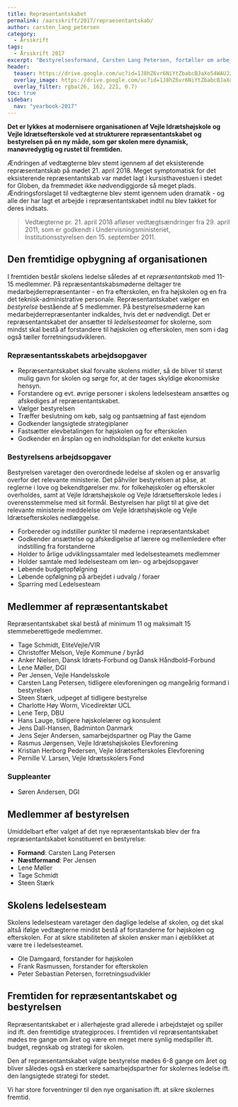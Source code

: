 ```yaml
---
title: Repræsentantskabet
permalink: /aarsskrift/2017/repraesentantskab/
author: carsten_lang_petersen
category:
  - Årsskrift
tags:
  - Årsskrift 2017
excerpt: "Bestyrelsesformand, Carsten Lang Petersen, fortæller om arbejdet med at modernisere repræsentantskabet og bestyrelsen på Vejle Idrætshøjskole, så det bliver mere dynamisk og tidsvarende."
header:
  teaser: https://drive.google.com/uc?id=1J8hZ6vr6NiYtZbabcBJaXo54WAUJzn1y
  overlay_image: https://drive.google.com/uc?id=1J8hZ6vr6NiYtZbabcBJaXo54WAUJzn1y
  overlay_filter: rgba(26, 162, 221, 0.7)
toc: true
sidebar:
  nav: "yearbook-2017"
---
```


**Det er lykkes at modernisere organisationen af Vejle Idrætshøjskole og Vejle Idrætsefterskole ved at strukturere repræsentantskabet og bestyrelsen på en ny måde, som gør skolen mere dynamisk, manøvredygtig og rustet til fremtiden.**

Ændringen af vedtægterne blev stemt igennem af det eksisterende repræsentantskab på mødet 21. april 2018. Meget symptomatisk for det eksisterende repræsentantskab var mødet lagt i kursisthavestuen i stedet for Globen, da fremmødet ikke nødvendiggjorde så meget plads. Ændringsforslaget til vedtægterne blev stemt igennem uden dramatik - og alle der har lagt et arbejde i repræsentantskabet indtil nu blev takket for deres indsats.

> Vedtægterne pr. 21. april 2018 afløser vedtægtsændringer fra 29. april 2011, som er godkendt i Undervisningsministeriet, Institutionsstyrelsen den 15. september 2011.

## Den fremtidige opbygning af organisationen

I fremtiden består skolens ledelse således af et _repræsentantskab_ med 11-15 medlemmer. På repræsentantskabsmøderne deltager tre medarbejderrepræsentanter - en fra efterskolen, en fra højskolen og en fra det teknisk-administrative personale. Repræsentantskabet vælger en _bestyrelse_ bestående af 5 medlemmer. På bestyrelsesmøderne kan medarbejderrepræsentanter indkaldes, hvis det er nødvendigt. Det er repræsentantskabet der ansætter til _ledelsesteamet_ for skolerne, som mindst skal bestå af forstandere til højskolen og efterskolen, men som i dag også tæller forretningsudvikleren.

### Repræsentantsskabets arbejdsopgaver

- Repræsentantskabet skal forvalte skolens midler, så de bliver til størst mulig gavn for skolen og sørge for, at der tages skyldige økonomiske hensyn.
- Forstandere og evt. øvrige personer i skolens ledelsesteam ansættes og afskediges af repræsentantskabet. 
- Vælger bestyrelsen
- Træffer beslutning om køb, salg og pantsætning af fast ejendom
- Godkender langsigtede strategiplaner
- Fastsætter elevbetalingen for højskolen og for efterskolen
- Godkender en årsplan og en indholdsplan for det enkelte kursus

### Bestyrelsens arbejdsopgaver

Bestyrelsen varetager den overordnede ledelse af skolen og er ansvarlig overfor det relevante ministerie. Det påhviler bestyrelsen at påse, at reglerne i love og bekendtgørelser mv. for folkehøjskoler og efterskoler overholdes, samt at Vejle Idrætshøjskole og Vejle Idrætsefterskole ledes i overensstemmelse med sit formål. Bestyrelsen har pligt til at give det relevante ministerie meddelelse om Vejle Idrætshøjskole og Vejle Idrætsefterskoles nedlæggelse.

- Forbereder og indstiller punkter til møderne i repræsentantskabet
- Godkender ansættelse og afskedigelse af lærere og mellemledere efter indstilling fra forstanderne
- Holder to årlige udviklingssamtaler med ledelsesteamets medlemmer
- Holder samtale med ledelsesteam om løn- og arbejdsopgaver
- Løbende budgetopfølgning
- Løbende opfølgning på arbejdet i udvalg / foraer
- Sparring med Ledelsesteam

## Medlemmer af repræsentantskabet

Repræsentantskabet skal bestå af minimum 11 og maksimalt 15 stemmeberettigede medlemmer. 

- Tage Schmidt, EliteVejle/VIR
- Christoffer Melson, Vejle Kommune / byråd
- Anker Nielsen, Dansk Idræts-Forbund og Dansk Håndbold-Forbund
- Lene Møller, DGI
- Per Jensen, Vejle Handelsskole
- Carsten Lang Petersen, tidligere elevforeningen og mangeårig formand i bestyrelsen
- Steen Stærk, udpeget af tidligere bestyrelse
- Charlotte Høy Worm, Vicedirektør UCL
- Lene Terp, DBU
- Hans Lauge, tidligere højskolelærer og konsulent
- Jens Dall-Hansen, Badminton Danmark
- Jens Sejer Andersen, samarbejdspartner og Play the Game
- Rasmus Jørgensen, Vejle Idrætshøjskoles Elevforening
- Kristian Herborg Pedersen, Vejle Idrætsefterskoles Elevforening
- Pernille V. Larsen, Vejle Idrætsskolers Fond

### Suppleanter

- Søren Andersen, DGI

## Medlemmer af bestyrelsen

Umiddelbart efter valget af det nye repræsentantskab blev der fra repræsentantskabet konstitueret en bestyrelse:

- **Formand**: Carsten Lang Petersen
- **Næstformand**: Per Jensen
- Lene Møller
- Tage Schmidt
- Steen Stærk

## Skolens ledelsesteam

Skolens ledelsesteam varetager den daglige ledelse af skolen, og det skal altså ifølge vedtægterne mindst bestå af forstanderne for højskolen og efterskolen. For at sikre stabiliteten af skolen ønsker man i øjeblikket at være tre i ledelsesteamet.

- Ole Damgaard, forstander for højskolen
- Frank Rasmussen, forstander for efterskolen
- Peter Sebastian Petersen, forretningsudvikler

## Fremtiden for repræsentantskabet og bestyrelsen

Repræsentantskabet er i allerhøjeste grad allerede i arbejdstøjet og spiller ind ift. den fremtidige strategiproces. I fremtiden vil repræsentantskabet mødes tre gange om året og være en meget mere synlig medspiller ift. budget, regnskab og strategi for skolen.

Den af repræsentantskabet valgte bestyrelse mødes 6-8 gange om året og bliver således også en stærkere samarbejdspartner for skolernes ledelse ift. den langsigtede strategi for stedet.

Vi har store forventninger til den nye organisation ift. at sikre skolernes fremtid.
